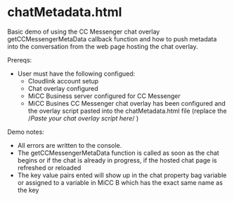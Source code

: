 # chatMetadata.html

Basic demo of using the CC Messenger chat overlay getCCMessengerMetaData callback function and how to push metadata into the conversation from the web
page hosting the chat overlay.

Prereqs:

* User must have the following configued:
  * Cloudlink account setup
  * Chat overlay configured
  * MiCC Business server configured for CC Messenger
  * MiCC Busines CC Messenger chat overlay has been configured and the overlay script pasted into the chatMetadata.html file (replace the /*Paste your chat overlay script here*/ )

Demo notes:

* All errors are written to the console.
* The getCCMessengerMetaData function is called as soon as the chat begins or if the chat is already in progress, if the hosted chat page is refreshed or reloaded
* The key value pairs ented will show up in the chat property bag variable or assigned to a variable in MiCC B which has the exact same name as the key 

